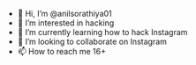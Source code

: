 - 👋 Hi, I’m @anilsorathiya01
- 👀 I’m interested in hacking
- 🌱 I’m currently learning how to hack Instagram
- 💞️ I’m looking to collaborate on Instagram
- 📫 How to reach me 16+

<!---
anilsorathiya01/anilsorathiya01 is a ✨ special ✨ repository because its `README.md` (this file) appears on your GitHub profile.
You can click the Preview link to take a look at your changes.
--->
